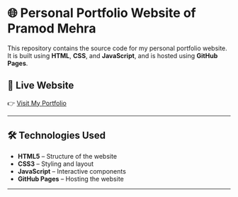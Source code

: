 # 🌐 Personal Portfolio Website of Pramod Mehra

This repository contains the source code for my personal portfolio website. It is built using **HTML**, **CSS**, and **JavaScript**, and is hosted using **GitHub Pages**.

## 📌 Live Website

👉 [Visit My Portfolio](https://pmehra01.github.io/Portfolio/)

---

## 🛠️ Technologies Used

- **HTML5** – Structure of the website  
- **CSS3** – Styling and layout  
- **JavaScript** – Interactive components  
- **GitHub Pages** – Hosting the website

---
